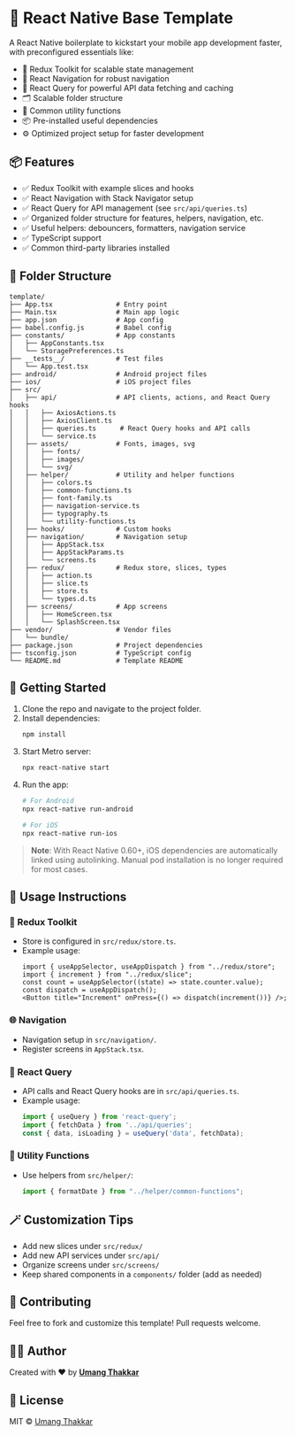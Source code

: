 # 🚀 React Native Base Template

A React Native boilerplate to kickstart your mobile app development faster, with preconfigured essentials like:

- 🔁 Redux Toolkit for scalable state management
- 📍 React Navigation for robust navigation
- 🔗 React Query for powerful API data fetching and caching
- 🗂️ Scalable folder structure
- 🧰 Common utility functions
- 📦 Pre-installed useful dependencies
- ⚙️ Optimized project setup for faster development

## 📦 Features

- ✅ Redux Toolkit with example slices and hooks
- ✅ React Navigation with Stack Navigator setup
- ✅ React Query for API management (see `src/api/queries.ts`)
- ✅ Organized folder structure for features, helpers, navigation, etc.
- ✅ Useful helpers: debouncers, formatters, navigation service
- ✅ TypeScript support
- ✅ Common third-party libraries installed

## 📁 Folder Structure

```
template/
├── App.tsx                # Entry point
├── Main.tsx               # Main app logic
├── app.json               # App config
├── babel.config.js        # Babel config
├── constants/             # App constants
│   ├── AppConstants.tsx
│   └── StoragePreferences.ts
├── __tests__/             # Test files
│   └── App.test.tsx
├── android/               # Android project files
├── ios/                   # iOS project files
├── src/
│   ├── api/               # API clients, actions, and React Query hooks
│   │   ├── AxiosActions.ts
│   │   ├── AxiosClient.ts
│   │   ├── queries.ts      # React Query hooks and API calls
│   │   └── service.ts
│   ├── assets/            # Fonts, images, svg
│   │   ├── fonts/
│   │   ├── images/
│   │   └── svg/
│   ├── helper/            # Utility and helper functions
│   │   ├── colors.ts
│   │   ├── common-functions.ts
│   │   ├── font-family.ts
│   │   ├── navigation-service.ts
│   │   ├── typography.ts
│   │   └── utility-functions.ts
│   ├── hooks/             # Custom hooks
│   ├── navigation/        # Navigation setup
│   │   ├── AppStack.tsx
│   │   ├── AppStackParams.ts
│   │   └── screens.ts
│   ├── redux/             # Redux store, slices, types
│   │   ├── action.ts
│   │   ├── slice.ts
│   │   ├── store.ts
│   │   └── types.d.ts
│   ├── screens/           # App screens
│   │   ├── HomeScreen.tsx
│   │   └── SplashScreen.tsx
├── vendor/                # Vendor files
│   └── bundle/
├── package.json           # Project dependencies
├── tsconfig.json          # TypeScript config
└── README.md              # Template README
```

## 🚀 Getting Started

1. Clone the repo and navigate to the project folder.
2. Install dependencies:
    ```sh
    npm install
    ```
3. Start Metro server:
    ```sh
    npx react-native start
    ```
4. Run the app:
    ```sh
    # For Android
    npx react-native run-android
    
    # For iOS
    npx react-native run-ios
    ```

> **Note**: With React Native 0.60+, iOS dependencies are automatically linked using autolinking. Manual pod installation is no longer required for most cases.

## 🧠 Usage Instructions

### 📌 Redux Toolkit

- Store is configured in `src/redux/store.ts`.
- Example usage:
  ```tsx
  import { useAppSelector, useAppDispatch } from "../redux/store";
  import { increment } from "../redux/slice";
  const count = useAppSelector((state) => state.counter.value);
  const dispatch = useAppDispatch();
  <Button title="Increment" onPress={() => dispatch(increment())} />;
  ```

### 🌐 Navigation

- Navigation setup in `src/navigation/`.
- Register screens in `AppStack.tsx`.

### 🔗 React Query

- API calls and React Query hooks are in `src/api/queries.ts`.
- Example usage:
  ```ts
  import { useQuery } from 'react-query';
  import { fetchData } from '../api/queries';
  const { data, isLoading } = useQuery('data', fetchData);
  ```

### 🧰 Utility Functions

- Use helpers from `src/helper/`:
  ```ts
  import { formatDate } from "../helper/common-functions";
  ```

## 🪄 Customization Tips

- Add new slices under `src/redux/`
- Add new API services under `src/api/`
- Organize screens under `src/screens/`
- Keep shared components in a `components/` folder (add as needed)

## 🤝 Contributing

Feel free to fork and customize this template! Pull requests welcome.

## 👨‍💻 Author

Created with ❤️ by **[Umang Thakkar](https://github.com/Umang2809)**

## 📜 License

MIT © [Umang Thakkar](https://github.com/Umang2809)
